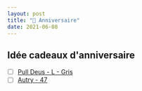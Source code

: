 ```yaml
---
layout: post
title: "🎁 Anniversaire"
date: 2021-06-08
---
```


## Idée cadeaux d'anniversaire

- [ ] [Pull Deus - L - Gris](https://deuscustoms.eu/products/venice-address-crew-grey-marle?variant=12764151906376)
- [ ] [Autry - 47](https://www.globus.ch/fr/autry-sneakers-1325193100012)
